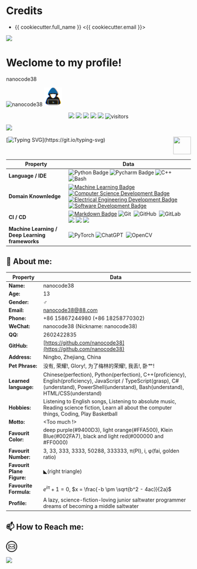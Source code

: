 # Credits

* {{ cookiecutter.full_name }} <{{ cookiecutter.email }}>

![](assets/Bottom_up.svg)
# Weclome to my profile!
<p>nanocode38</p>
<p align="left">
<a target="blank"><img align="center" src="./src/Avatar.jpg" alt="nanocode38" height="90" width="90" /></a>
<img src = "https://github.com/0xAbdulKhalid/0xAbdulKhalid/raw/main/assets/mdImages/about_me.gif" width = 50px>
<p>
</p>


<!--   my-icons -->
<p align="center">
    <a href="https://github.com/nanocode38/nanocode38"><img src="https://img.shields.io/badge/status-updating-brightgreen.svg"></a>
    <a href="https://github.com/python/cpython"><img src="https://img.shields.io/badge/Python-3.12-FF1493.svg"></a>
    <a href="https://github.com/nanocode38/nanocode38/graphs/contributors"><img src="https://img.shields.io/github/contributors/nanocode38/nanocode38?color=red"></a>
    <a href="https://github.com/nanocode38/nanocode38/stargazers"><img src="https://img.shields.io/github/stars/nanocode38/nanocode38.svg?logo=github"></a>
    <a href="https://github.com/nanocode38/nanocode38/network/members"><img src="https://img.shields.io/github/forks/nanocode38/nanocode38.svg?color=blue&logo=github"></a>
    <img src="https://visitor-badge.laobi.icu/badge?page_id=nanocode38.nanocode38" alt="visitors"/>   
</p>

<!--   my-header-img -->
![](./src/header_.png)

<a href="https://www.python.org/"><img src="https://upload.wikimedia.org/wikipedia/commons/c/c3/Python-logo-notext.svg" align="right" height="48" width="48" ></a>

<!--   my-ticker -->    
[![Typing SVG](https://readme-typing-svg.herokuapp.com?color=%2336BCF7&center=true&vCenter=true&width=600&lines=Hi+there+👋,+I+am+nanocode38;+I+am+a+13-year-old+boy.;+Welcome+to+My+Profile!;+Over+5+years+of+programming+experience;Always+learning+new+things+;Python+learning+enthusiast;)](https://git.io/typing-svg)


<!--   skyline  3D  -->
<a href="https://skyline.github.com/BEPb/2022"><img src="./assets/Web.gif" alt="" width="auto" height="auto" /></a>
                                                                                                                                                                                                                                                                                                                                                                                                                                                                                                                                                                                                                                                                                                                                                                                                                                                                                                                                                                                                                                                                                                                                                                                                                                                                                                                                                                                                                                                                                                                                                                                                                                                                                                                                                                                                    
<!--   my-skils -->

| Property                                        | Data                                                                                                                                                                                                                                                                                                                                                                                                                                                                                                                                                                                                                                                                                                                                                                                                                                                                                                                                                                                                                                                                                                                                                                                                                                                                                                                                                                                                                                                                                                                                                                                                                                                                                                                                                                                                                                                                                                                                                                  |
|-------------------------------------------------|-----------------------------------------------------------------------------------------------------------------------------------------------------------------------------------------------------------------------------------------------------------------------------------------------------------------------------------------------------------------------------------------------------------------------------------------------------------------------------------------------------------------------------------------------------------------------------------------------------------------------------------------------------------------------------------------------------------------------------------------------------------------------------------------------------------------------------------------------------------------------------------------------------------------------------------------------------------------------------------------------------------------------------------------------------------------------------------------------------------------------------------------------------------------------------------------------------------------------------------------------------------------------------------------------------------------------------------------------------------------------------------------------------------------------------------------------------------------------------------------------------------------------------------------------------------------------------------------------------------------------------------------------------------------------------------------------------------------------------------------------------------------------------------------------------------------------------------------------------------------------------------------------------------------------------------------------------------------------|
| **Language / IDE**                              | ![Python Badge](https://img.shields.io/badge/-Python-3776AB?style=flat&logo=Python&logoColor=white) ![Pycharm Badge](https://img.shields.io/badge/-Pycharm-3776AB?style=flat&logo=Pycharm&logoColor=white) ![C++](https://img.shields.io/badge/-C++-66CC66?style=flat&logo=C%2B%2B&logoColor=00599C)&nbsp; ![Bash](https://img.shields.io/badge/-Bash-444444?style=flat&logo=GnuBash)&nbsp;                                                                                                                                                                                                                                                                                                                                                                                                                                                                                                                                                                                                                                                                                                                                                                                                                                                                                                                                                                                                                                                                                                                                                                                                                                                                                                    |
| **Domain Knownledge**                           | [![Machine Learning Badge](https://img.shields.io/badge/-Machine%20Learning-01D277?style=flat&logoColor=white)](https://github.com/BEPb/BEPb) [![Computer Science Development Badge](https://img.shields.io/badge/-Computer%20Science-FAB040?style=flat&logoColor=white)](https://github.com/search?q=user%3ABEPb&type=Repositories) [![Electrical Engineering Development Badge](https://img.shields.io/badge/-Electrical%20Engineering-4C8CBF?style=flat&logoColor=white)](https://github.com/search?q=user%3ABEPb&type=Repositories) [![Software Development Badge](https://img.shields.io/badge/-Software%20Development-FF6600?style=flat&logoColor=white)](https://github.com/search?q=user%3ABEPb&type=Repositories)                                                                                                                                                                                                                                                                                                                                                                                                                                                                                                                                                                                                                                                                                                                                                                                                                                                                                                                                                                                                                                                                                                                                                                                                                                            |
| **CI / CD**                                     | [![Markdown Badge](https://img.shields.io/badge/-Markdown-2088FF?style=flat&logo=Markdown&logoColor=white)](https://github.com/BEPb/BEPb) ![Git](https://img.shields.io/badge/-Git-004400?style=flat&logo=git)&nbsp; ![GitHub](https://img.shields.io/badge/-GitHub-444444?style=flat&logo=github)&nbsp; ![GitLab](https://img.shields.io/badge/-GitLab-444444?style=flat&logo=GitLab)&nbsp;  [![](https://img.shields.io/badge/-Docker-2496ED?style=flat-square&logo=docker&logoColor=white)](https://www.docker.com) [![](https://img.shields.io/badge/-PyCharm-000000?style=flat-square&logo=pycharm&logoColor=white)](https://www.jetbrains.com/pycharm/) [![](https://img.shields.io/badge/-VS_Code-007ACC?style=flat-square&logo=visual-studio-code&logoColor=white)](https://code.visualstudio.com)|                                                                                                                                                                                                                                                                                                                                                                                                                                                                                                                                                                                                                                                                                                                                                                                                                                                                                                                                                                                                                                                                                                                                                                                                                                                                                                                                                                                                                                                                                                                                                                                                                                                                                                                                                                                              |
| **Machine Learning / Deep Learning frameworks** | ![PyTorch](http://img.shields.io/badge/-PyTorch-eee?style=flat-square&logo=pytorch&logoColor=EE4C2C) ![ChatGPT](https://img.shields.io/badge/-ChatGPT-444444?style=flat&logo=ChatGPT)&nbsp; ![OpenCV](https://img.shields.io/badge/-OpenCV-444444?style=flat&logo=OpenCV)&nbsp; |


## 📎 About me:

| Property    | Data                                       |
|-------------|--------------------------------------------|
| **Name:**     | nanocode38                                 |
| **Age:**        | 13                                         |
| **Gender:**     | ♂                                          |   
| **Email:**      | nanocode38@88.com |
| **Phone:**      | +86 15867244980 (+86 18258770302)          |
| **WeChat:**     | nanocode38   (Nickname: nanocode38)        |
| **QQ:**         | 2602422835                                 |
| **GitHub:**     | [https://github.com/nanocode38](https://github.com/nanocode38)|
| **Address:**    | Ningbo, Zhejiang, China                    |
| **Pet Phrase:** | 没有, 荣耀!, Glory!, 为了梅林的荣耀!, 我丢!, 卧艹! |
| **Learned language:** | Chinese(perfection), Python(perfection), C++(proficiency), English(proficiency), JavaScript / TypeScript(grasp), C#(understand), PowerShell(understand), Bash(understand), HTML/CSS(understand)|
| **Hobbies:**    | Listening to English songs, Listening to absolute music, Reading science fiction, Learn all about the computer things, Coding, Play Basketball|
| **Motto:**      | <Too much !>|
| **Favourit Color:** | deep purple(#9400D3), light orange(#FFA500), Klein Blue(#002FA7), black and light red(#000000 and #FF0000) |
| **Favourit Number:**| 3, 33, 333, 3333, 50288, 333333, π(PI), i, φ(fai, golden ratio)|
| **Favourit Plane Figure:** | ◣(right triangle) |
| **Favourite Formula:**| $e^{i\pi} + 1 = 0$,  $x = \frac{-b \pm \sqrt{b^2 - 4ac}}{2a}$|
| **Profile:** | A lazy, science-fiction-loving junior saltwater programmer dreams of becoming a middle saltwater|


## 📫 How to Reach me:
<p align="left">
<a href="https://2602422835@qq.com" target="blank"><img align="center" src="https://raw.githubusercontent.com/nanocode38/nanocode38/master/assets/gmail.svg" alt="nanocode38" height="30" width="30" /></a>




![](assets/Bottom_down.svg)
